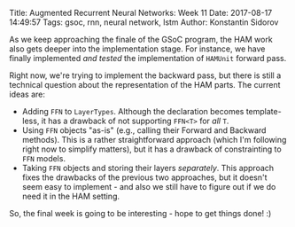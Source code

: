 Title: Augmented Recurrent Neural Networks: Week 11
Date: 2017-08-17 14:49:57
Tags: gsoc, rnn, neural network, lstm
Author: Konstantin Sidorov

As we keep approaching the finale of the GSoC program, the HAM work also gets deeper into the implementation stage. For instance, we have finally implemented *and tested* the implementation of `HAMUnit` forward pass.

Right now, we're trying to implement the backward pass, but there is still a technical question about the representation of the HAM parts. The current ideas are:

- Adding `FFN` to `LayerTypes`. Although the declaration becomes template-less, it has a drawback of not supporting `FFN<T>` for *all* `T`.
- Using `FFN` objects "as-is" (e.g., calling their Forward and Backward methods). This is a rather straightforward approach (which I'm following right now to simplify matters), but it has a drawback of constrainting to `FFN` models.
- Taking `FFN` objects and storing their layers *separately*. This approach fixes the drawbacks of the previous two approaches, but it doesn't seem easy to implement - and also we still have to figure out if we do need it in the HAM setting.

So, the final week is going to be interesting - hope to get things done! :)
